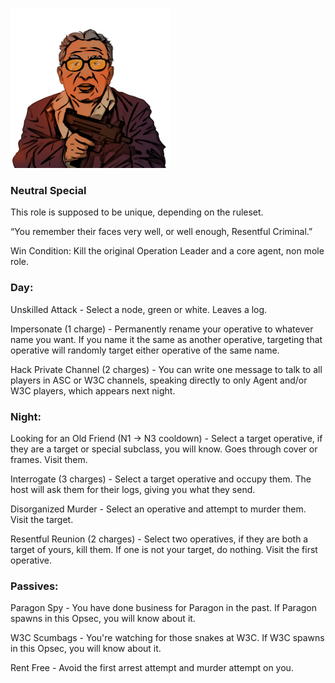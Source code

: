 ![resentfulcriminal.png](Images/resentfulcriminal.png)

### **Neutral Special**

This role is supposed to be unique, depending on the ruleset.

“You remember their faces very well, or well enough, Resentful Criminal.”

Win Condition: Kill the original Operation Leader and a core agent, non mole role.

### **Day:**

Unskilled Attack - Select a node, green or white. Leaves a log.

Impersonate (1 charge) - Permanently rename your operative to whatever name you want. If you name it the same as another operative, targeting that operative will randomly target either operative of the same name.

Hack Private Channel (2 charges) - You can write one message to talk to all players in ASC or W3C channels, speaking directly to only Agent and/or W3C players, which appears next night.

### **Night:**

Looking for an Old Friend (N1 -> N3 cooldown) - Select a target operative, if they are a target or special subclass, you will know. Goes through cover or frames. Visit them.

Interrogate (3 charges) - Select a target operative and occupy them. The host will ask them for their logs, giving you what they send.

Disorganized Murder - Select an operative and attempt to murder them. Visit the target.

Resentful Reunion (2 charges) - Select two operatives, if they are both a target of yours, kill them. If one is not your target, do nothing. Visit the first operative.

### **Passives:**

Paragon Spy - You have done business for Paragon in the past. If Paragon spawns in this Opsec, you will know about it.

W3C Scumbags - You're watching for those snakes at W3C. If W3C spawns in this Opsec, you will know about it.

Rent Free - Avoid the first arrest attempt and murder attempt on you.